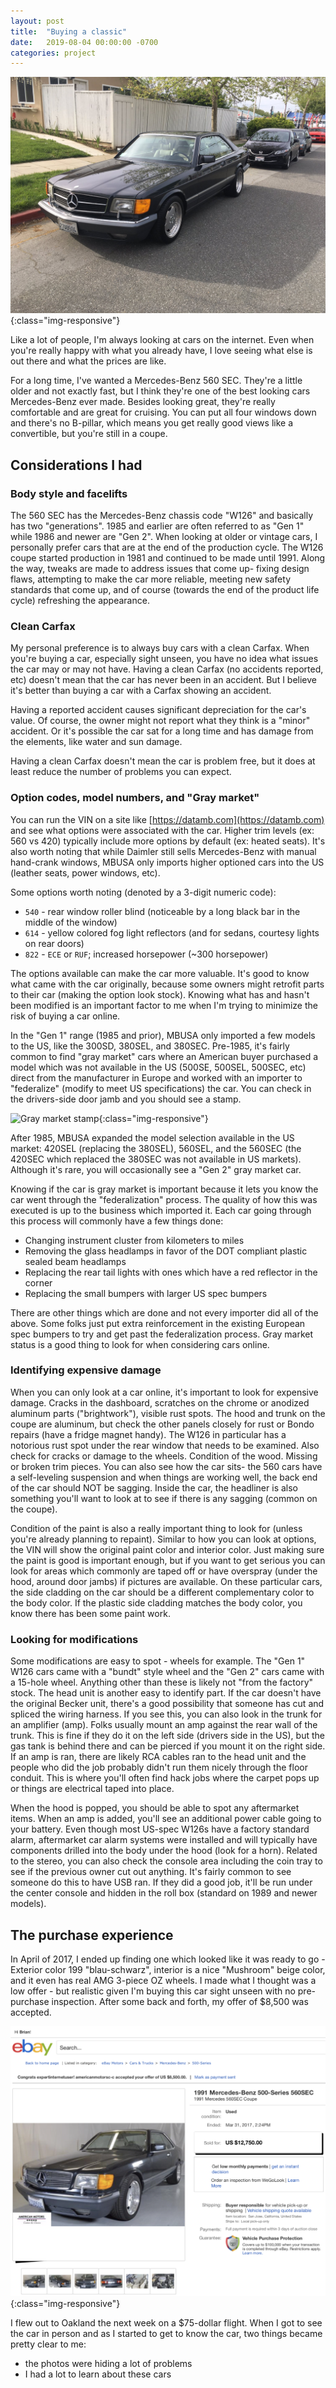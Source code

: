```yaml
---
layout: post
title:  "Buying a classic"
date:   2019-08-04 00:00:00 -0700
categories: project
---
```


![The new car before driving home](/i/001-coupe-purchase/coupe-san-jose.jpg){:class="img-responsive"}

Like a lot of people, I'm always looking at cars on the internet. Even when you're really happy with what you already have, I love seeing what else is out there and what the prices are like.

For a long time, I've wanted a Mercedes-Benz 560 SEC. They're a little older and not exactly fast, but I think they're one of the best looking cars Mercedes-Benz ever made. Besides looking great, they're really comfortable and are great for cruising. You can put all four windows down and there's no B-pillar, which means you get really good views like a convertible, but you're still in a coupe.

## Considerations I had

### Body style and facelifts
The 560 SEC has the Mercedes-Benz chassis code "W126" and basically has two "generations". 1985 and earlier are often referred to as "Gen 1" while 1986 and newer are "Gen 2". When looking at older or vintage cars, I personally prefer cars that are at the end of the production cycle. The W126 coupe started production in 1981 and continued to be made until 1991. Along the way, tweaks are made to address issues that come up- fixing design flaws, attempting to make the car more reliable, meeting new safety standards that come up, and of course (towards the end of the product life cycle) refreshing the appearance.

### Clean Carfax
My personal preference is to always buy cars with a clean Carfax. When you're buying a car, especially sight unseen, you have no idea what issues the car may or may not have. Having a clean Carfax (no accidents reported, etc) doesn't mean that the car has never been in an accident. But I believe it's better than buying a car with a Carfax showing an accident.

Having a reported accident causes significant depreciation for the car's value. Of course, the owner might not report what they think is a "minor" accident. Or it's possible the car sat for a long time and has damage from the elements, like water and sun damage.

Having a clean Carfax doesn't mean the car is problem free, but it does at least reduce the number of problems you can expect.

### Option codes, model numbers, and "Gray market"
You can run the VIN on a site like [https://datamb.com](https://datamb.com) and see what options were associated with the car. Higher trim levels (ex: 560 vs 420) typically include more options by default (ex: heated seats). It's also worth noting that while Daimler still sells Mercedes-Benz with manual hand-crank windows, MBUSA only imports higher optioned cars into the US (leather seats, power windows, etc).

Some options worth noting (denoted by a 3-digit numeric code):
- `540` - rear window roller blind (noticeable by a long black bar in the middle of the window)
- `614` - yellow colored fog light reflectors (and for sedans, courtesy lights on rear doors)
- `822` - `ECE` or `RUF`; increased horsepower (~300 horsepower)

The options available can make the car more valuable. It's good to know what came with the car originally, because some owners might retrofit parts to their car (making the option look stock). Knowing what has and hasn't been modified is an important factor to me when I'm trying to minimize the risk of buying a car online.

In the "Gen 1" range (1985 and prior), MBUSA only imported a few models to the US, like the 300SD, 380SEL, and 380SEC. Pre-1985, it's fairly common to find "gray market" cars where an American buyer purchased a model which was not available in the US (500SE, 500SEL, 500SEC, etc) direct from the manufacturer in Europe and worked with an importer to "federalize" (modify to meet US specifications) the car. You can check in the drivers-side door jamb and you should see a stamp.

![Gray market stamp](/i/001-coupe-purchase/import-stamp.png){:class="img-responsive"}

After 1985, MBUSA expanded the model selection available in the US market: 420SEL (replacing the 380SEL), 560SEL, and the 560SEC (the 420SEC which replaced the 380SEC was not available in US markets). Although it's rare, you will occasionally see a "Gen 2" gray market car.

Knowing if the car is gray market is important because it lets you know the car went through the "federalization" process. The quality of how this was executed is up to the business which imported it. Each car going through this process will commonly have a few things done:
- Changing instrument cluster from kilometers to miles
- Removing the glass headlamps in favor of the DOT compliant plastic sealed beam headlamps
- Replacing the rear tail lights with ones which have a red reflector in the corner
- Replacing the small bumpers with larger US spec bumpers

There are other things which are done and not every importer did all of the above. Some folks just put extra reinforcement in the existing European spec bumpers to try and get past the federalization process. Gray market status is a good thing to look for when considering cars online.

### Identifying expensive damage
When you can only look at a car online, it's important to look for expensive damage. Cracks in the dashboard, scratches on the chrome or anodized aluminum parts ("brightwork"), visible rust spots. The hood and trunk on the coupe are aluminum, but check the other panels closely for rust or Bondo repairs (have a fridge magnet handy). The W126 in particular has a notorious rust spot under the rear window that needs to be examined. Also check for cracks or damage to the wheels. Condition of the wood. Missing or broken trim pieces. You can also see how the car sits- the 560 cars have a self-leveling suspension and when things are working well, the back end of the car should NOT be sagging. Inside the car, the headliner is also something you'll want to look at to see if there is any sagging (common on the coupe).

Condition of the paint is also a really important thing to look for (unless you're already planning to repaint). Similar to how you can look at options, the VIN will show the original paint color and interior color. Just making sure the paint is good is important enough, but if you want to get serious you can look for areas which commonly are taped off or have overspray (under the hood, around door jambs) if pictures are available.  On these particular cars, the side cladding on the car should be a different complementary color to the body color. If the plastic side cladding matches the body color, you know there has been some paint work.

### Looking for modifications
Some modifications are easy to spot - wheels for example. The "Gen 1" W126 cars came with a "bundt" style wheel and the "Gen 2" cars came with a 15-hole wheel. Anything other than these is likely not "from the factory" stock.
The head unit is another easy to identify part. If the car doesn't have the original Becker unit, there's a good possibility that someone has cut and spliced the wiring harness. If you see this, you can also look in the trunk for an amplifier (amp). Folks usually mount an amp against the rear wall of the trunk. This is fine if they do it on the left side (drivers side in the US), but the gas tank is behind there and can be pierced if you mount it on the right side. If an amp is ran, there are likely RCA cables ran to the head unit and the people who did the job probably didn't run them nicely through the floor conduit. This is where you'll often find hack jobs where the carpet pops up or things are electrical taped into place.

When the hood is popped, you should be able to spot any aftermarket items. When an amp is added, you'll see an additional power cable going to your battery. Even though most US-spec W126s have a factory standard alarm, aftermarket car alarm systems were installed and will typically have components drilled into the body under the hood (look for a horn). Related to the stereo, you can also check the console area including the coin tray to see if the previous owner cut out anything. It's fairly common to see someone do this to have USB ran. If they did a good job, it'll be run under the center console and hidden in the roll box (standard on 1989 and newer models).

## The purchase experience

In April of 2017, I ended up finding one which looked like it was ready to go - Exterior color 199 "blau-schwarz", interior is a nice "Mushroom" beige color, and it even has real AMG 3-piece OZ wheels. I made what I thought was a low offer - but realistic given I'm buying this car sight unseen with no pre-purchase inspection. After some back and forth, my offer of $8,500 was accepted.

![eBay listing](/i/001-coupe-purchase/ebay.png){:class="img-responsive"}

I flew out to Oakland the next week on a $75-dollar flight. When I got to see the car in person and as I started to get to know the car, two things became pretty clear to me:
- the photos were hiding a lot of problems
- I had a lot to learn about these cars
